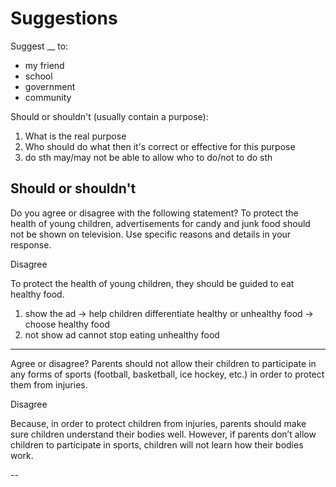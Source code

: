 # Suggestions

Suggest __ to:

 - my friend
 - school
 - government
 - community
 

Should or shouldn't (usually contain a purpose):

1. What is the real purpose
2. Who should do what then it's correct or effective for this purpose
3. do sth may/may not be able to allow who to do/not to do sth



## Should or shouldn't

Do you agree or disagree with the following statement?
To protect the health of young children, advertisements for candy and junk food should not be shown on television.
Use specific reasons and details in your response.

Disagree

To protect the health of young children, they should be guided to eat healthy food. 

1. show the ad -> help children differentiate healthy or unhealthy food -> choose healthy food
2. not show ad cannot stop eating unhealthy food

---

Agree or disagree? Parents should not allow their children to participate in any forms of sports (football, basketball, ice hockey, etc.) 
in order to protect them from injuries.

Disagree

Because, in order to protect children from injuries, parents should make sure children understand their bodies well.
However, if parents don’t allow children to participate in sports, children will not learn how their bodies work.

--


